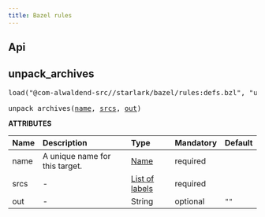 ```yaml
---
title: Bazel rules
---
```


## Api

<!-- STARDOC START -->
<!-- Generated with Stardoc: http://skydoc.bazel.build -->

<a id="unpack_archives"></a>

## unpack_archives

<pre>
load("@com-alwaldend-src//starlark/bazel/rules:defs.bzl", "unpack_archives")

unpack_archives(<a href="#unpack_archives-name">name</a>, <a href="#unpack_archives-srcs">srcs</a>, <a href="#unpack_archives-out">out</a>)
</pre>

**ATTRIBUTES**

| Name                                  | Description                    | Type                                                                | Mandatory | Default |
| :------------------------------------ | :----------------------------- | :------------------------------------------------------------------ | :-------- | :------ |
| <a id="unpack_archives-name"></a>name | A unique name for this target. | <a href="https://bazel.build/concepts/labels#target-names">Name</a> | required  |         |
| <a id="unpack_archives-srcs"></a>srcs | -                              | <a href="https://bazel.build/concepts/labels">List of labels</a>    | required  |         |
| <a id="unpack_archives-out"></a>out   | -                              | String                                                              | optional  | `""`    |

<!-- STARDOC END -->
